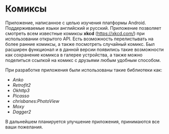 # Комиксы

  Приложение, написанное с целью изучения платформы Android. Поддерживаемые языки английский и русский. Приложение позволяет смотреть всем известные комиксы **xkcd** (https://xkcd.com/) при использовании открытого API. Есть возможность перелистывать на более ранние комиксы, а также посмотреть случайный комикс. Был расширен функционал и в данной версии появились такие возможности как сохранение комикса в галерее устройства, а также можно поделиться ссылкой на комикс с друзьями любым удобным способом.

  При разработке приложения были использованы такие библиотеки как:
- *Anko*
- *Retrofit2*
- *Okhttp3*
- *Picasso*
- *chrisbanes:PhotoView*
- *Moxy*
- *Dagger2*



В дальнейшем планируется улучшение приложения, принимаются все ваши пожелания.
